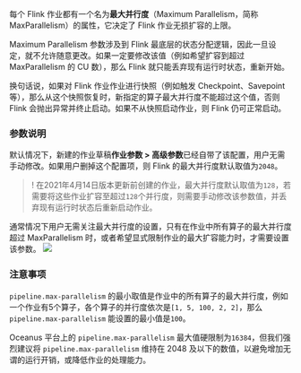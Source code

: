 每个 Flink 作业都有一个名为**最大并行度**（Maximum Parallelism，简称 MaxParallelism）的属性，它决定了 Flink 作业无损扩容的上限。

Maximum Parallelism 参数涉及到 Flink 最底层的状态分配逻辑，因此一旦设定，就不允许随意更改。如果一定要修改该值（例如希望扩容到超过 MaxParallelism 的 CU 数），那么 Flink 就只能丢弃现有运行时状态，重新开始。

换句话说，如果对 Flink 作业作业进行快照（例如触发 Checkpoint、Savepoint 等），那么从这个快照恢复时，新指定的算子最大并行度不能超过这个值，否则 Flink 会抛出异常并终止启动。如果不从快照启动作业，则 Flink 仍可正常启动。

### 参数说明

默认情况下，新建的作业草稿**作业参数 > 高级参数**已经自带了该配置，用户无需手动修改。如果用户删掉这个配置项，则 Flink 的最大并行度默认取值为`2048`。 

> ! 在2021年4月14日版本更新前创建的作业，最大并行度默认取值为`128`，若需要将这些作业扩容至超过`128`个并行度，则需要手动修改该参数值，并丢弃现有运行时状态后重新启动作业。

通常情况下用户无需关注最大并行度的设置，只有在作业中所有算子的最大并行度超过 MaxParallelism 时，或者希望显式限制作业的最大扩容能力时，才需要设置该参数。
![](https://main.qcloudimg.com/raw/aecd35fe5bdad943c60553d12b01aa75.png)



### 注意事项

`pipeline.max-parallelism` 的最小取值是作业中的所有算子的最大并行度，例如一个作业有5个算子，各个算子的并行度依次是`[1, 5, 100, 2, 2]`，那么 `pipeline.max-parallelism` 能设置的最小值是`100`。

Oceanus 平台上的 `pipeline.max-parallelism` 最大值硬限制为`16384`，但我们强烈建议将 `pipeline.max-parallelism` 维持在 2048 及以下的数值，以避免增加无谓的运行开销，或降低作业的处理能力。
